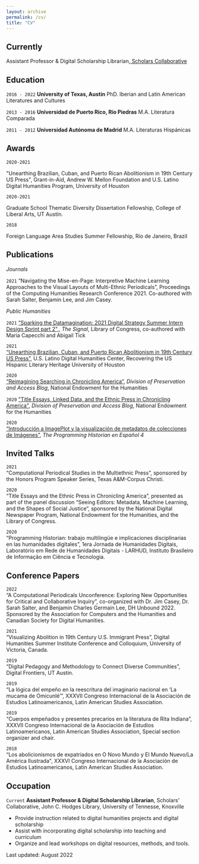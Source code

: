 ```yaml
---
layout: archive
permalink: /cv/
title: "CV"
---
```

## Currently

Assistant Professor & Digital Scholarship Librarian,<a href='https://www.lib.utk.edu/scholar'> Scholars Collaborative</a>

## Education

`2016 - 2022`
__University of Texas, Austin__
PhD. Iberian and Latin American Literatures and Cultures

`2013 - 2016`
__Universidad de Puerto Rico, Río Piedras__
M.A. Literatura Comparada

`2011 - 2012`
__Universidad Autónoma de Madrid__
M.A. Literaturas Hispánicas 

## Awards

`2020-2021`

"Unearthing Brazilian, Cuban, and Puerto Rican Abolitionism in 19th Century US Press", Grant-in-Aid, Andrew W. Mellon Foundation and U.S. Latino Digital Humanities Program, University of Houston

`2020-2021`

Graduate School Thematic Diversity Dissertation Fellowship, 
College of Liberal Arts, UT Austin.

`2018`

Foreign Language Area Studies Summer Fellowship, Rio de Janeiro, Brazil

## Publications

<!-- A list is also available [online](https://scholar.google.co.uk/citations?user=LTOTl0YAAAAJ) -->
*Journals*

`2021`
“Navigating the Mise-en-Page: Interpretive Machine Learning Approaches to the Visual Layouts of Multi-Ethnic Periodicals”, Proceedings of the Computing Humanities Research Conference 2021. Co-authored with Sarah Salter, Benjamin Lee, and Jim Casey. 

_Public Humanities_

`2021` 
<a href="https://blogs.loc.gov/thesignal/2021/08/sparking-the-datamagination-2021-digital-strategy-summer-intern-design-sprint-part-ii/" target="_blank"> “Sparking the Datamagination: 2021 Digital Strategy Summer Intern Design Sprint part 2",</a>, <em>The Signal</em>, Library of Congress, co-authored with Maria Capecchi and Abigail Tick

`2021`		
<a href="https://youtu.be/6pCi0tjRv6Y" target="_blank">“Unearthing Brazilian, Cuban, and Puerto Rican Abolitionism in 19th Century US Press”</a>, U.S. Latino Digital Humanities Center, Recovering the US Hispanic Literary Heritage University of Houston

`2020`		
<a href="https://www.neh.gov/blog/reimagining-searching-chronicling-america" target="_blank">“Reimagining Searching in Chronicling America”</a>, _Division of Preservation and Access Blog_, National Endowment for the Humanities

`2020`
<a href="https://www.neh.gov/blog/title-essays-linked-data-and-ethnic-press-chronicling-america" target="_blank"> "Title Essays, Linked Data, and the Ethnic Press in Chronicling America"</a>, _Division of Preservation and Access Blog_, National Endowment for the Humanities

`2020`		
<a href="https://doi.org/10.46430/phes0046" target="_blank"> “Introducción a ImagePlot y la visualización de metadatos de colecciones de Imágenes”</a>, _The Programming Historian en Español 4_


## Invited Talks

`2021`	
“Computational Periodical Studies in the Multiethnic Press”, sponsored by the Honors Program Speaker Series, Texas A&M-Corpus Christi.

`2020`	
“Title Essays and the Ethnic Press in Chronicling America”, presented as part of the panel discussion “Seeing Editors: Metadata, Machine Learning, and the Shapes of Social Justice”, sponsored by the National Digital Newspaper Program, National Endowment for the Humanities, and the Library of Congress. 

`2020`		
“Programming Historian: trabajo multilingüe e implicaciones disciplinarias en las humanidades digitales”, 1era Jornada de Humanidades Digitais, Laboratório em Rede de Humanidades Digitais - LARHUD, Instituto Brasileiro de Informação em Ciência e Tecnologia.

## Conference Papers

`2022`	
“A Computational Periodicals Unconference: Exploring New Opportunities for Critical and Collaborative Inquiry”, co-organized with Dr. Jim Casey, Dr. Sarah Salter, and Benjamin Charles Germain Lee, DH Unbound 2022. Sponsored by the Association for Computers and the Humanities and Canadian Society for Digital Humanities.

`2021`	
“Visualizing Abolition in 19th Century U.S. Immigrant Press”, Digital Humanities Summer Institute Conference and Colloquium, University of Victoria, Canada.

`2019` 	
“Digital Pedagogy and Methodology to Connect Diverse Communities”, Digital Frontiers, UT Austin.

`2019` 	
“La lógica del empeño en la reescritura del imaginario nacional en ‘La mucama de Omicunlé’”, XXXVII Congreso Internacional de la Asociación de Estudios Latinoamericanos, Latin American Studies Association. 

`2019` 		
“Cuerpos empeñados y presentes precarios en la literatura de Rita Indiana”, XXXVII Congreso Internacional de la Asociación de Estudios Latinoamericanos, Latin American Studies Association, Special section organizer and chair.

`2018` 		
“Los abolicionismos de expatriados en O Novo Mundo y El Mundo Nuevo/La América Ilustrada", XXXVI Congreso Internacional de la Asociación de Estudios Latinoamericanos, Latin American Studies Association. 

## Occupation

`Current`
__Assistant Professor & Digital Scholarship Librarian__, 
Scholars' Collaborative, John C. Hodges Library, University of Tennesse, Knoxville 

- Provide instruction related to digital humanities projects and digital scholarship
- Assist with incorporating digital scholarship into teaching and curriculum
- Organize and lead workshops on digital resources, methods, and tools.


<!-- ### Footer-->
Last updated: August 2022




